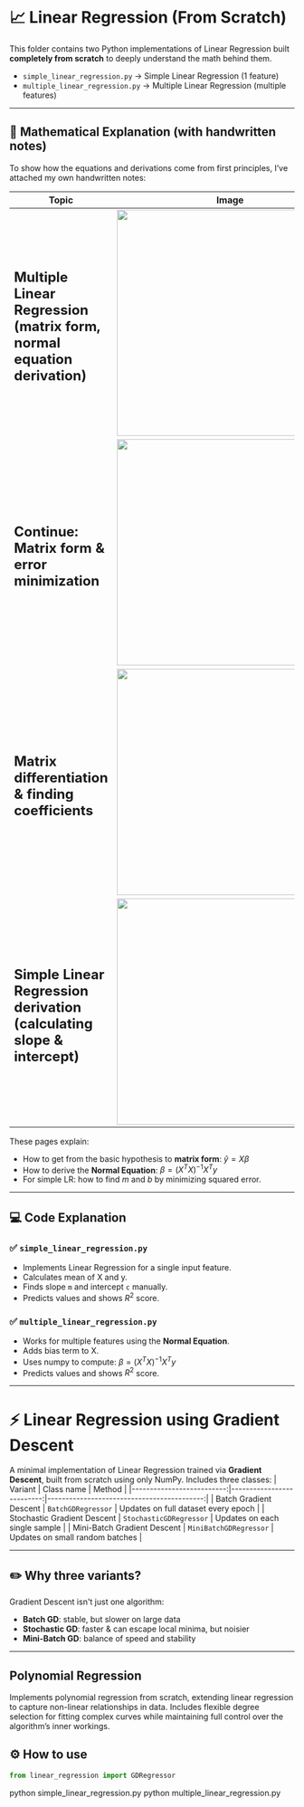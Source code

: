 # 📈 Linear Regression (From Scratch)

This folder contains two Python implementations of Linear Regression built **completely from scratch** to deeply understand the math behind them.

- `simple_linear_regression.py` → Simple Linear Regression (1 feature)
- `multiple_linear_regression.py` → Multiple Linear Regression (multiple features)

---

## 📐 **Mathematical Explanation (with handwritten notes)**

To show how the equations and derivations come from first principles, I’ve attached my own handwritten notes:

| Topic                            | Image                                                                 |
|----------------------------------|:----------------------------------------------------------------------:|
| <h2> Multiple Linear Regression (matrix form, normal equation derivation)</h2> |<img src="https://miro.medium.com/v2/resize:fit:1100/format:webp/1*zz8elaqpcp5Yt6ZcdUcagA.jpeg" width="400"> |
| <h2> Continue: Matrix form & error minimization </h2>|<img src="https://miro.medium.com/v2/resize:fit:1100/format:webp/1*CBlLyDn4oAMPVkXUfMM7zw.jpeg" width="400"> |
| <h2> Matrix differentiation & finding coefficients </h2>|<img src="https://miro.medium.com/v2/resize:fit:1100/format:webp/1*SnsVh-Buoe-XoJIhX5MByw.jpeg" width="400"> |
| <h2> Simple Linear Regression derivation (calculating slope & intercept)</h2>|<img src="https://miro.medium.com/v2/resize:fit:1100/format:webp/1*l1v2dZsaPq186Bvsn-VAXw.jpeg" width="400"> |

These pages explain:
- How to get from the basic hypothesis to **matrix form**: $\hat{y} = X \beta$
- How to derive the **Normal Equation**: $\beta = (X^T X)^{-1} X^T y$
- For simple LR: how to find $m$ and $b$ by minimizing squared error.

---

## 💻 **Code Explanation**

### ✅ `simple_linear_regression.py`
- Implements Linear Regression for a single input feature.
- Calculates mean of X and y.
- Finds slope `m` and intercept `c` manually.
- Predicts values and shows $R^2$ score.

### ✅ `multiple_linear_regression.py`
- Works for multiple features using the **Normal Equation**.
- Adds bias term to X.
- Uses numpy to compute: $\beta = (X^T X)^{-1} X^T y$
- Predicts values and shows $R^2$ score.

---
# ⚡ Linear Regression using Gradient Descent

A minimal implementation of Linear Regression trained via **Gradient Descent**, built from scratch using only NumPy.
Includes three classes:
| Variant                    | Class name                | Method                                     |
|--------------------------:|--------------------------:|-------------------------------------------:|
| Batch Gradient Descent    | `BatchGDRegressor`        | Updates on full dataset every epoch       |
| Stochastic Gradient Descent | `StochasticGDRegressor` | Updates on each single sample             |
| Mini-Batch Gradient Descent | `MiniBatchGDRegressor`  | Updates on small random batches           |


---

## ✏️ **Why three variants?**
Gradient Descent isn't just one algorithm:
- **Batch GD**: stable, but slower on large data
- **Stochastic GD**: faster & can escape local minima, but noisier
- **Mini-Batch GD**: balance of speed and stability

---
## Polynomial Regression  
<p>
Implements polynomial regression from scratch, extending linear regression to capture non-linear relationships in data.  
Includes flexible degree selection for fitting complex curves while maintaining full control over the algorithm’s inner workings.
</p>


## ⚙️ **How to use**
```python
from linear_regression import GDRegressor


```
python simple_linear_regression.py
python multiple_linear_regression.py
